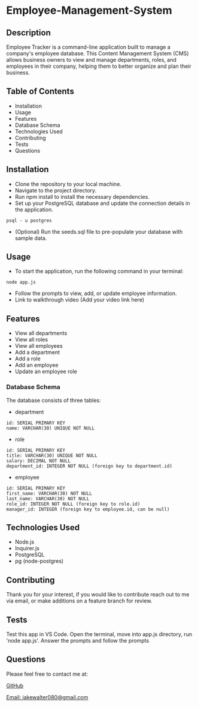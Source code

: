 # Employee-Management-System

## Description
Employee Tracker is a command-line application built to manage a company's employee database. This Content Management System (CMS) allows business owners to view and manage departments, roles, and employees in their company, helping them to better organize and plan their business.

## Table of Contents

- Installation
- Usage
- Features
- Database Schema
- Technologies Used
- Contributing
- Tests
- Questions

## Installation

- Clone the repository to your local machine.
- Navigate to the project directory.
- Run npm install to install the necessary dependencies.
- Set up your PostgreSQL database and update the connection details in the application.
```
psql - u postgres
```
- (Optional) Run the seeds.sql file to pre-populate your database with sample data.

## Usage
- To start the application, run the following command in your terminal:
```
node app.js
```
- Follow the prompts to view, add, or update employee information.
- Link to walkthrough video (Add your video link here)

## Features

- View all departments
- View all roles
- View all employees
- Add a department
- Add a role
- Add an employee
- Update an employee role

### Database Schema
The database consists of three tables:

- department
```
id: SERIAL PRIMARY KEY
name: VARCHAR(30) UNIQUE NOT NULL
```

- role
```
id: SERIAL PRIMARY KEY
title: VARCHAR(30) UNIQUE NOT NULL
salary: DECIMAL NOT NULL
department_id: INTEGER NOT NULL (foreign key to department.id)
```

- employee
```
id: SERIAL PRIMARY KEY
first_name: VARCHAR(30) NOT NULL
last_name: VARCHAR(30) NOT NULL
role_id: INTEGER NOT NULL (foreign key to role.id)
manager_id: INTEGER (foreign key to employee.id, can be null)
```


## Technologies Used

- Node.js
- Inquirer.js
- PostgreSQL
- pg (node-postgres)

## Contributing

Thank you for your interest, if you would like to contribute reach out to me via email, or make additions on a feature branch for review.

## Tests

Test this app in VS Code. Open the terminal, move into app.js directory, run 'node app.js'. Answer the prompts and follow the prompts

## Questions

Please feel free to contact me at:

[GitHub](https://github.com/jakewalter080)

[Email: jakewalter080@gmail.com](https://jakewalter080@gmail.com)